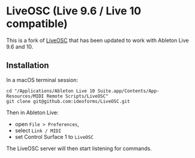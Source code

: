 # LiveOSC (Live 9.6 / Live 10 compatible)

This is a fork of [LiveOSC](https://livecontrol.q3f.org/ableton-liveapi/liveosc/) that has been updated to work with Ableton Live 9.6 and 10.

## Installation

In a macOS terminal session:

```
cd "/Applications/Ableton Live 10 Suite.app/Contents/App-Resources/MIDI Remote Scripts/LiveOSC"
git clone git@github.com:ideoforms/LiveOSC.git
```

Then in Ableton Live:

 - open `File > Preferences`, 
 - select `Link / MIDI`
 - set Control Surface 1 to `LiveOSC`

The LiveOSC server will then start listening for commands.


